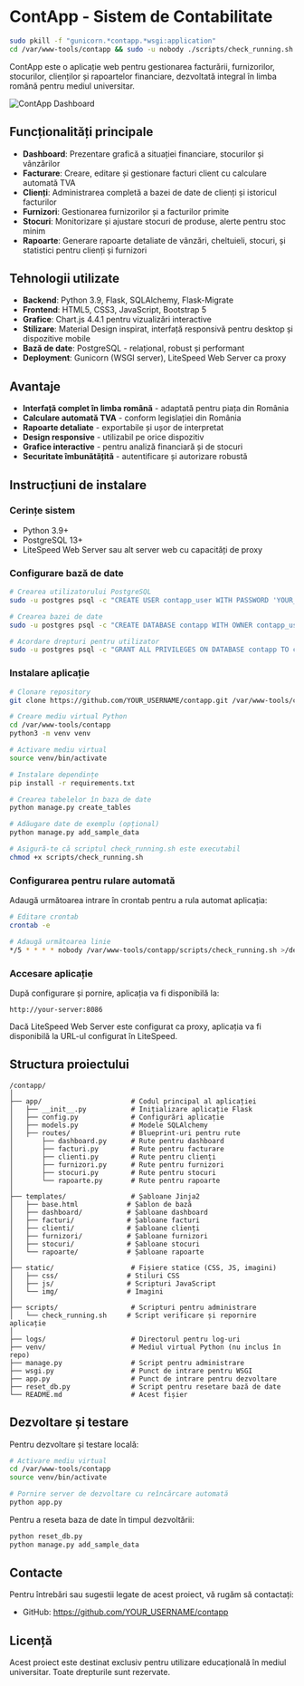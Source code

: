 # ContApp - Sistem de Contabilitate

```bash
sudo pkill -f "gunicorn.*contapp.*wsgi:application"
cd /var/www-tools/contapp && sudo -u nobody ./scripts/check_running.sh
```

ContApp este o aplicație web pentru gestionarea facturării, furnizorilor, stocurilor, clienților și rapoartelor financiare, dezvoltată integral în limba română pentru mediul universitar.

![ContApp Dashboard](screenshots/dashboard.png)

## Funcționalități principale

- **Dashboard**: Prezentare grafică a situației financiare, stocurilor și vânzărilor
- **Facturare**: Creare, editare și gestionare facturi client cu calculare automată TVA
- **Clienți**: Administrarea completă a bazei de date de clienți și istoricul facturilor
- **Furnizori**: Gestionarea furnizorilor și a facturilor primite
- **Stocuri**: Monitorizare și ajustare stocuri de produse, alerte pentru stoc minim
- **Rapoarte**: Generare rapoarte detaliate de vânzări, cheltuieli, stocuri, și statistici pentru clienți și furnizori

## Tehnologii utilizate

- **Backend**: Python 3.9, Flask, SQLAlchemy, Flask-Migrate
- **Frontend**: HTML5, CSS3, JavaScript, Bootstrap 5
- **Grafice**: Chart.js 4.4.1 pentru vizualizări interactive
- **Stilizare**: Material Design inspirat, interfață responsivă pentru desktop și dispozitive mobile
- **Bază de date**: PostgreSQL - relațional, robust și performant
- **Deployment**: Gunicorn (WSGI server), LiteSpeed Web Server ca proxy

## Avantaje

- **Interfață complet în limba română** - adaptată pentru piața din România
- **Calculare automată TVA** - conform legislației din România
- **Rapoarte detaliate** - exportabile și ușor de interpretat
- **Design responsive** - utilizabil pe orice dispozitiv
- **Grafice interactive** - pentru analiză financiară și de stocuri
- **Securitate îmbunătățită** - autentificare și autorizare robustă

## Instrucțiuni de instalare

### Cerințe sistem
- Python 3.9+
- PostgreSQL 13+
- LiteSpeed Web Server sau alt server web cu capacități de proxy

### Configurare bază de date

```bash
# Crearea utilizatorului PostgreSQL
sudo -u postgres psql -c "CREATE USER contapp_user WITH PASSWORD 'YOUR_PASSWORD_HERE';"

# Crearea bazei de date
sudo -u postgres psql -c "CREATE DATABASE contapp WITH OWNER contapp_user;"

# Acordare drepturi pentru utilizator
sudo -u postgres psql -c "GRANT ALL PRIVILEGES ON DATABASE contapp TO contapp_user;"
```

### Instalare aplicație

```bash
# Clonare repository
git clone https://github.com/YOUR_USERNAME/contapp.git /var/www-tools/contapp

# Creare mediu virtual Python
cd /var/www-tools/contapp
python3 -m venv venv

# Activare mediu virtual
source venv/bin/activate

# Instalare dependințe
pip install -r requirements.txt

# Crearea tabelelor în baza de date
python manage.py create_tables

# Adăugare date de exemplu (opțional)
python manage.py add_sample_data

# Asigură-te că scriptul check_running.sh este executabil
chmod +x scripts/check_running.sh
```

### Configurarea pentru rulare automată

Adaugă următoarea intrare în crontab pentru a rula automat aplicația:

```bash
# Editare crontab
crontab -e

# Adaugă următoarea linie
*/5 * * * * nobody /var/www-tools/contapp/scripts/check_running.sh >/dev/null 2>&1
```

### Accesare aplicație

După configurare și pornire, aplicația va fi disponibilă la:

```
http://your-server:8086
```

Dacă LiteSpeed Web Server este configurat ca proxy, aplicația va fi disponibilă la URL-ul configurat în LiteSpeed.

## Structura proiectului

```
/contapp/
│
├── app/                      # Codul principal al aplicației
│   ├── __init__.py           # Inițializare aplicație Flask
│   ├── config.py             # Configurări aplicație
│   ├── models.py             # Modele SQLAlchemy
│   ├── routes/               # Blueprint-uri pentru rute
│       ├── dashboard.py      # Rute pentru dashboard
│       ├── facturi.py        # Rute pentru facturare
│       ├── clienti.py        # Rute pentru clienți
│       ├── furnizori.py      # Rute pentru furnizori
│       ├── stocuri.py        # Rute pentru stocuri
│       └── rapoarte.py       # Rute pentru rapoarte
│
├── templates/                # Șabloane Jinja2
│   ├── base.html            # Șablon de bază
│   ├── dashboard/           # Șabloane dashboard
│   ├── facturi/             # Șabloane facturi
│   ├── clienti/             # Șabloane clienți
│   ├── furnizori/           # Șabloane furnizori
│   ├── stocuri/             # Șabloane stocuri
│   └── rapoarte/            # Șabloane rapoarte
│
├── static/                   # Fișiere statice (CSS, JS, imagini)
│   ├── css/                 # Stiluri CSS
│   ├── js/                  # Scripturi JavaScript
│   └── img/                 # Imagini
│
├── scripts/                  # Scripturi pentru administrare
│   └── check_running.sh     # Script verificare și repornire aplicație
│
├── logs/                     # Directorul pentru log-uri
├── venv/                     # Mediul virtual Python (nu inclus în repo)
├── manage.py                 # Script pentru administrare
├── wsgi.py                   # Punct de intrare pentru WSGI
├── app.py                    # Punct de intrare pentru dezvoltare
├── reset_db.py               # Script pentru resetare bază de date
└── README.md                 # Acest fișier
```

## Dezvoltare și testare

Pentru dezvoltare și testare locală:

```bash
# Activare mediu virtual
cd /var/www-tools/contapp
source venv/bin/activate

# Pornire server de dezvoltare cu reîncărcare automată
python app.py
```

Pentru a reseta baza de date în timpul dezvoltării:

```bash
python reset_db.py
python manage.py add_sample_data
```

## Contacte

Pentru întrebări sau sugestii legate de acest proiect, vă rugăm să contactați:

- GitHub: https://github.com/YOUR_USERNAME/contapp

## Licență

Acest proiect este destinat exclusiv pentru utilizare educațională în mediul universitar. Toate drepturile sunt rezervate.
